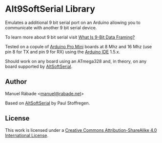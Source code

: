 Alt9SoftSerial Library
======================

Emulates a additional 9 bit serial port on an Arduino allowing you to
communicate with another 9 bit serial device.

To learn more about 9 bit serial visit [What Is 9-Bit Data
Framing?](http://www.sealevel.com/support/article/AA-00146/0/What-Is-9-Bit-Data-Framing.html)

Tested on a copule of [Arduino Pro
Mini](http://arduino.cc/en/Main/ArduinoBoardProMini) boards at 8 Mhz and
16 Mhz (use pin 8 for TX and pin 9 for RX) using the [Arduino
IDE](http://arduino.cc/en/main/software#toc1) 1.5.x.

Should work on any board using an ATmega328 and, in theory, on any board
supported by
[AltSoftSerial](http://www.pjrc.com/teensy/td_libs_AltSoftSerial.html).

Author
------

Manuel Rábade <[manuel@rabade.net](mailto:manuel@rabade.net)>

Based on
[AltSoftSerial](https://github.com/PaulStoffregen/AltSoftSerial) by Paul
Stoffregen.

License
-------

This work is licensed under a [Creative Commons Attribution-ShareAlike
4.0 International License](http://creativecommons.org/licenses/by-sa/4.0/).

